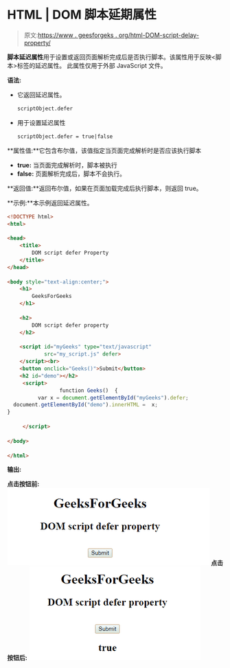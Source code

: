 # HTML | DOM 脚本延期属性

> 原文:[https://www . geesforgeks . org/html-DOM-script-delay-property/](https://www.geeksforgeeks.org/html-dom-script-defer-property/)

**脚本延迟属性**用于设置或返回页面解析完成后是否执行脚本。该属性用于反映<脚本>标签的延迟属性。
此属性仅用于外部 JavaScript 文件。

**语法:**

*   它返回延迟属性。

    ```html
    scriptObject.defer
    ```

*   用于设置延迟属性

    ```html
    scriptObject.defer = true|false
    ```

**属性值:**它包含布尔值，该值指定当页面完成解析时是否应该执行脚本

*   **true:** 当页面完成解析时，脚本被执行
*   **false:** 页面解析完成后，脚本不会执行。

**返回值:**返回布尔值，如果在页面加载完成后执行脚本，则返回 true。

**示例:**本示例返回延迟属性。

```html
<!DOCTYPE html> 
<html> 

<head> 
    <title> 
        DOM script defer Property 
    </title> 
</head> 

<body style="text-align:center;"> 
    <h1> 
        GeeksForGeeks 
    </h1> 

    <h2> 
        DOM script defer property
    </h2> 

    <script id="myGeeks" type="text/javascript" 
            src="my_script.js" defer>
    </script><br>
    <button onclick="Geeks()">Submit</button>
    <h2 id="demo"></h2>
     <script>
                 function Geeks()  {
          var x = document.getElementById("myGeeks").defer;
  document.getElementById("demo").innerHTML =  x;
}

     </script>

</body> 

</html>
```

**输出:**

**点击按钮前:**
![](img/957237dd3aecb4c378c1c4a28fd30cd3.png)
**点击按钮后:**
![](img/76b42aad3018b4c38ddac42c9e74dda0.png)